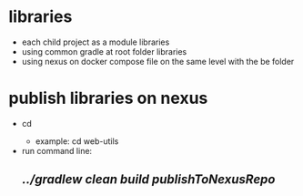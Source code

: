 # libraries
- each child project as a module libraries
- using common gradle at root folder libraries
- using nexus on docker compose file on the same level with the be folder
# publish libraries on nexus
- cd <library folder want to deploy>
  - example: cd web-utils
- run command line: <h2><i>../gradlew clean build publishToNexusRepo</i><h2/>